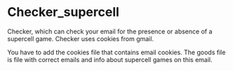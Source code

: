 # Checker_supercell
Checker, which can check your email for the presence or absence of a supercell game. Checker uses cookies from gmail.

You have to add the cookies file that contains email cookies. The goods file is file with correct emails and info about supercell games on this email.  
  

